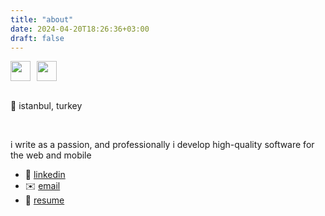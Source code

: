 ```yaml
---
title: "about"
date: 2024-04-20T18:26:36+03:00
draft: false
---
```



<div style="user-select: none; -webkit-user-select: none; cursor: default;">
<div style="display: flex; gap: 2%;">
   <a style="width: fit-content;" href="https://open.spotify.com/user/cole8riley?si=09f53e9a4b1048af"><img style="width: 2rem;" src="/spotify.png" /></a>
   <a style="width: fit-content;" href="https://instagram.com/serhankileci"><img style="width: 2rem;" src="/instagram.png" /></a>
  </div>

<br />

<p>📍 istanbul, turkey</p>

<br />

i write as a passion, and professionally i develop high-quality software for the web and mobile

- 💼 <a target="_blank" href="https://linkedin.com/in/serhankileci">linkedin</a>
- ✉️ [email](mailto:serhanselimkileci@gmail.com)
- 📄 <a target="_blank" href="https://drive.google.com/file/d/1iM-g3ipKVcQUlXiHa_SJAboWduYoNYXM/view?usp=sharing">resume<a>

</div>
